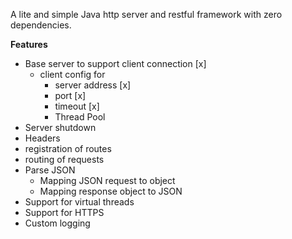   A lite and simple Java http server and restful framework with zero dependencies.

**Features**
- Base server to support client connection [x]
  - client config for
      - server address [x]
      - port [x]
      - timeout [x]
      - Thread Pool
- Server shutdown
- Headers
- registration of routes
- routing of requests
- Parse JSON
  - Mapping JSON request to object
  - Mapping response object to JSON 
- Support for virtual threads
- Support for HTTPS
- Custom logging

